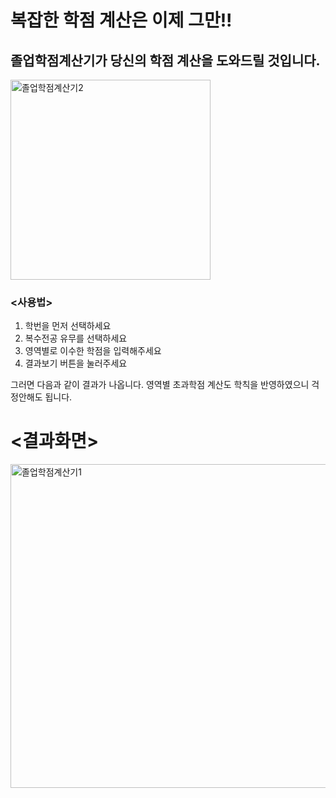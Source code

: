 # 복잡한 학점 계산은 이제 그만!!

## 졸업학점계산기가 당신의 학점 계산을 도와드릴 것입니다.

<img width="320" alt="졸업학점계산기2" src="https://github.com/leeeejsp/calculator/assets/141730566/0294c8dc-185c-46e0-a51b-145aa904de63">

### <사용법>
1. 학번을 먼저 선택하세요
2. 복수전공 유무를 선택하세요
3. 영역별로 이수한 학점을 입력해주세요
4. 결과보기 버튼을 눌러주세요

그러면 다음과 같이 결과가 나옵니다.
영역별 초과학점 계산도 학칙을 반영하였으니 걱정안해도 됩니다.

# <결과화면>

<img width="518" alt="졸업학점계산기1" src="https://github.com/leeeejsp/calculator/assets/141730566/3ef249c8-bcc7-4a74-9e10-f34c42f31014">
